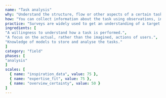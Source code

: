 ```yaml
---
name: "Task analysis"
why: "Understand the structure, flow or other aspects of a certain task. Task analysis focuses on what end users actually do to achieve their goals."
how: "You can collect information about the task using observations, interviews, formal task descriptions or manuals. These tasks can be (re)structured using decomposition, resulting in a hierarchical task analysis. Use standardised models to describe tasks. An activity diagram is a typical visual representation of the flow of an activity model."
practice: "Surveys are widely used to get an understanding of a target group’s preferences, habits or wishes. This method is quick and inexpensive, but it can be difficult to obtain reliable results. Getting sufficient responses is often challenging for companies, who may use gifts to persuade people to fill in the survey."
ingredients: [
"A willingness to understand how a task is performed.",
"A focus on the actual, rather than the imagined, actions of users.",
"Knowledge of models to store and analyse the tasks."
]
category: "field"
phases: [
"analysis"
]
scales: [
  { name: "inspiration_data", value: 75 },
  { name: "expertise_fit", value: 75 },
  { name: "overview_certainty", value: 50 }
]
---
```

